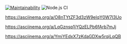 [![Maintainability](https://api.codeclimate.com/v1/badges/63ebc9841a20f2b4678d/maintainability)](https://codeclimate.com/github/ringabi/frontend-project-lvl1/maintainability)
![Node.js CI](https://github.com/ringabi/frontend-project-lvl1/workflows/Node.js%20CI/badge.svg)

https://asciinema.org/a/O8nTYtZF3d3zW9elqY0W7l3Uo

https://asciinema.org/a/LqGznsp1jYQzELPb6fArb7mJj

https://asciinema.org/a/YmiYEdxX7zKdaGDXw5rqiLqQB
